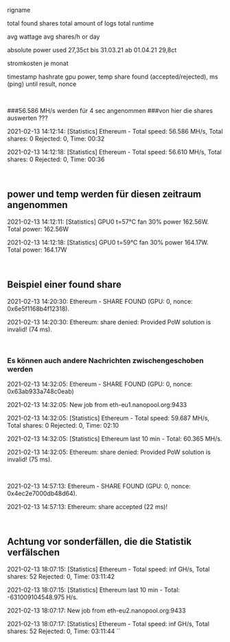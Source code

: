 rigname

total found shares
total amount of logs
total runtime

avg wattage
avg shares/h or day

absolute power used
27,35ct bis 31.03.21
ab 01.04.21 29,8ct

stromkosten je monat


timestamp
hashrate
gpu power, temp
share found (accepted/rejected), ms (ping) until result, nonce

<br/>

###56.586 MH/s werden für 4 sec angenommen
###von hier die shares auswerten ???

2021-02-13 14:12:14: [Statistics] Ethereum - Total speed: 56.586 MH/s, Total shares: 0 Rejected: 0, Time: 00:32

2021-02-13 14:12:18: [Statistics] Ethereum - Total speed: 56.610 MH/s, Total shares: 0 Rejected: 0, Time: 00:36

<br/>

## power und temp werden für diesen zeitraum angenommen

2021-02-13 14:12:11: [Statistics] GPU0 t=57°C fan 30% power 162.56W. Total power: 162.56W

2021-02-13 14:12:18: [Statistics] GPU0 t=59°C fan 30% power 164.17W. Total power: 164.17W

<br/>

## Beispiel einer found share

2021-02-13 14:20:30: <info>  Ethereum - SHARE FOUND (GPU: 0, nonce: 0x6e5f1168b4f12318).

2021-02-13 14:20:30: <info> Ethereum: share denied: Provided PoW solution is invalid! (74 ms).

<br/>

### Es können auch andere Nachrichten zwischengeschoben werden

2021-02-13 14:32:05: <info>  Ethereum - SHARE FOUND (GPU: 0, nonce: 0x63ab933a748c0eab)

2021-02-13 14:32:05: <info>  New job from eth-eu1.nanopool.org:9433

2021-02-13 14:32:05: [Statistics] Ethereum - Total speed: 59.687 MH/s, Total shares: 0 Rejected: 0, Time: 02:10

2021-02-13 14:32:05: [Statistics] Ethereum last 10 min - Total: 60.365 MH/s.

2021-02-13 14:32:05: <info> Ethereum: share denied: Provided PoW solution is invalid! (75 ms).

<br/>

2021-02-13 14:57:13: <info>  Ethereum - SHARE FOUND (GPU: 0, nonce: 0x4ec2e7000db48d64).

2021-02-13 14:57:13: <info> Ethereum: share accepted (22 ms)!

<br/>

##  Achtung vor sonderfällen, die die Statistik verfälschen

2021-02-13 18:07:15: [Statistics] Ethereum - Total speed: inf GH/s, Total shares: 52 Rejected: 0, Time: 03:11:42

2021-02-13 18:07:15: [Statistics] Ethereum last 10 min - Total: -631009104548.975 H/s.

2021-02-13 18:07:17: <info>  New job from eth-eu2.nanopool.org:9433

2021-02-13 18:07:17: [Statistics] Ethereum - Total speed: inf GH/s, Total shares: 52 Rejected: 0, Time: 03:11:44
``
